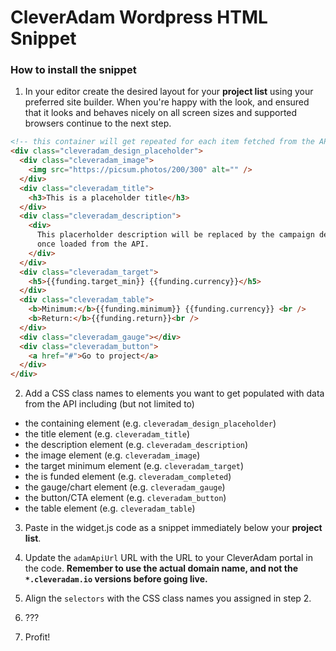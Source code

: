 # CleverAdam Wordpress HTML Snippet

### How to install the snippet

1. In your editor create the desired layout for your **project list** using your preferred site builder. When you're happy with the look, and ensured that it looks and behaves nicely on all screen sizes and supported browsers continue to the next step.

```html
<!-- this container will get repeated for each item fetched from the API -->
<div class="cleveradam_design_placeholder">
  <div class="cleveradam_image">
    <img src="https://picsum.photos/200/300" alt="" />
  </div>
  <div class="cleveradam_title">
    <h3>This is a placeholder title</h3>
  </div>
  <div class="cleveradam_description">
    <div>
      This placerholder description will be replaced by the campaign description
      once loaded from the API.
    </div>
  </div>
  <div class="cleveradam_target">
    <h5>{{funding.target_min}} {{funding.currency}}</h5>
  </div>
  <div class="cleveradam_table">
    <b>Minimum:</b>{{funding.minimum}} {{funding.currency}} <br />
    <b>Return:</b>{{funding.return}}<br />
  </div>
  <div class="cleveradam_gauge"></div>
  <div class="cleveradam_button">
    <a href="#">Go to project</a>
  </div>
</div>
```


2. Add a CSS class names to elements you want to get populated with data from the API including (but not limited to)

- the containing element (e.g. `cleveradam_design_placeholder`)
- the title element (e.g. `cleveradam_title`)
- the description element (e.g. `cleveradam_description`)
- the image element (e.g. `cleveradam_image`)
- the target minimum element (e.g. `cleveradam_target`)
- the is funded element (e.g. `cleveradam_completed`)
- the gauge/chart element (e.g. `cleveradam_gauge`)
- the button/CTA element (e.g. `cleveradam_button`)
- the table element (e.g. `cleveradam_table`)

3. Paste in the widget.js code as a snippet immediately below your **project list**.

4. Update the `adamApiUrl` URL with the URL to your CleverAdam portal in the code.
   **Remember to use the actual domain name, and not the `*.cleveradam.io` versions before going live.**

5. Align the `selectors` with the CSS class names you assigned in step 2.

6. ???

7. Profit!

